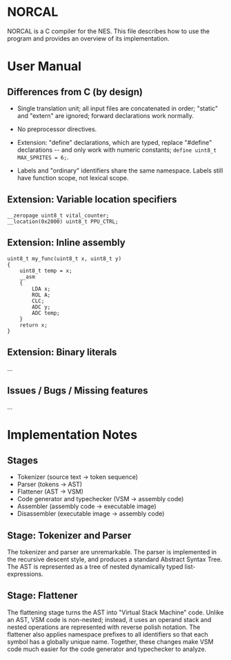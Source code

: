 NORCAL
======

NORCAL is a C compiler for the NES. This file describes how to use the program and provides an overview of its implementation.


User Manual
===========

Differences from C (by design)
------------------------------

- Single translation unit; all input files are concatenated in order; "static" and "extern" are ignored; forward declarations work normally.

- No preprocessor directives.

- Extension: "define" declarations, which are typed, replace "#define" declarations -- and only work with numeric constants; `define uint8_t MAX_SPRITES = 6;`.

- Labels and "ordinary" identifiers share the same namespace. Labels still have function scope, not lexical scope.


Extension: Variable location specifiers
---------------------------------------

~~~
__zeropage uint8_t vital_counter;
__location(0x2000) uint8_t PPU_CTRL;
~~~


Extension: Inline assembly
--------------------------

~~~
uint8_t my_func(uint8_t x, uint8_t y)
{
    uint8_t temp = x;
    __asm
    {
        LDA x;
        ROL A;
        CLC;
        ADC y;
        ADC temp;
    }
    return x;
}
~~~


Extension: Binary literals
--------------------------

...


Issues / Bugs / Missing features
--------------------------------

...


Implementation Notes
====================

Stages
------

- Tokenizer (source text -> token sequence)
- Parser (tokens -> AST)
- Flattener (AST -> VSM)
- Code generator and typechecker (VSM -> assembly code)
- Assembler (assembly code -> executable image)
- Disassembler (executable image -> assembly code)


Stage: Tokenizer and Parser
---------------------------

The tokenizer and parser are unremarkable. The parser is implemented in the recursive descent style, and produces a standard Abstract Syntax Tree. The AST is represented as a tree of nested dynamically typed list-expressions.


Stage: Flattener
----------------

The flattening stage turns the AST into "Virtual Stack Machine" code. Unlike an AST, VSM code is non-nested; instead, it uses an operand stack and nested operations are represented with reverse polish notation. The flattener also applies namespace prefixes to all identifiers so that each symbol has a globally unique name. Together, these changes make VSM code much easier for the code generator and typechecker to analyze.

